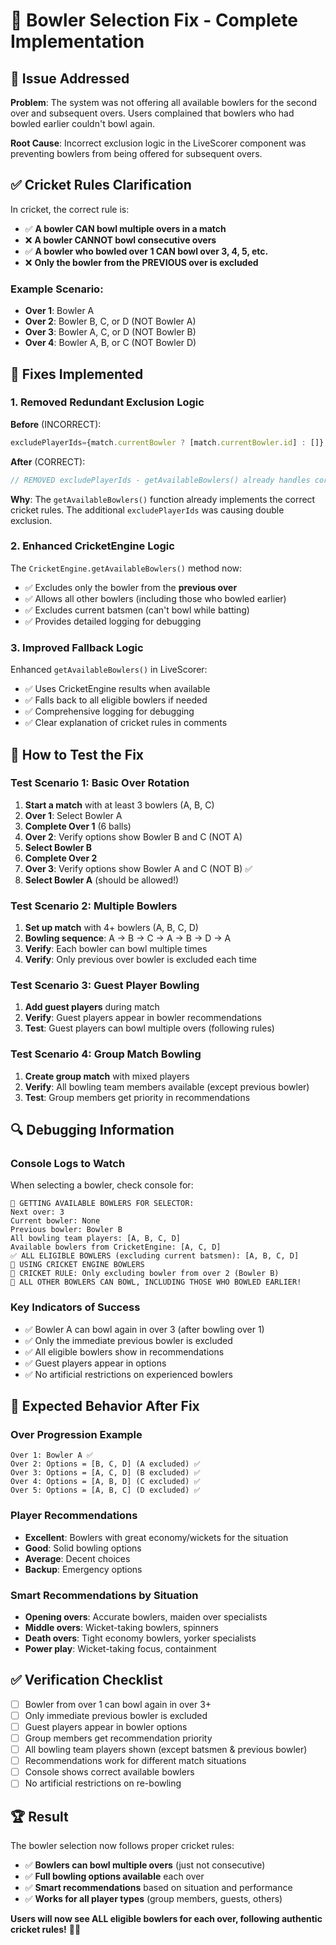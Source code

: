 # 🎳 Bowler Selection Fix - Complete Implementation

## 🚨 **Issue Addressed**
**Problem**: The system was not offering all available bowlers for the second over and subsequent overs. Users complained that bowlers who had bowled earlier couldn't bowl again.

**Root Cause**: Incorrect exclusion logic in the LiveScorer component was preventing bowlers from being offered for subsequent overs.

## ✅ **Cricket Rules Clarification**
In cricket, the correct rule is:
- ✅ **A bowler CAN bowl multiple overs in a match**
- ❌ **A bowler CANNOT bowl consecutive overs**
- ✅ **A bowler who bowled over 1 CAN bowl over 3, 4, 5, etc.**
- ❌ **Only the bowler from the PREVIOUS over is excluded**

### Example Scenario:
- **Over 1**: Bowler A
- **Over 2**: Bowler B, C, or D (NOT Bowler A)
- **Over 3**: Bowler A, C, or D (NOT Bowler B) 
- **Over 4**: Bowler A, B, or C (NOT Bowler D)

## 🔧 **Fixes Implemented**

### **1. Removed Redundant Exclusion Logic**
**Before** (INCORRECT):
```javascript
excludePlayerIds={match.currentBowler ? [match.currentBowler.id] : []}
```

**After** (CORRECT):
```javascript
// REMOVED excludePlayerIds - getAvailableBowlers() already handles correct exclusions
```

**Why**: The `getAvailableBowlers()` function already implements the correct cricket rules. The additional `excludePlayerIds` was causing double exclusion.

### **2. Enhanced CricketEngine Logic**
The `CricketEngine.getAvailableBowlers()` method now:
- ✅ Excludes only the bowler from the **previous over**
- ✅ Allows all other bowlers (including those who bowled earlier)
- ✅ Excludes current batsmen (can't bowl while batting)
- ✅ Provides detailed logging for debugging

### **3. Improved Fallback Logic**
Enhanced `getAvailableBowlers()` in LiveScorer:
- ✅ Uses CricketEngine results when available
- ✅ Falls back to all eligible bowlers if needed
- ✅ Comprehensive logging for debugging
- ✅ Clear explanation of cricket rules in comments

## 🧪 **How to Test the Fix**

### **Test Scenario 1: Basic Over Rotation**
1. **Start a match** with at least 3 bowlers (A, B, C)
2. **Over 1**: Select Bowler A
3. **Complete Over 1** (6 balls)
4. **Over 2**: Verify options show Bowler B and C (NOT A)
5. **Select Bowler B**
6. **Complete Over 2**
7. **Over 3**: Verify options show Bowler A and C (NOT B) ✅
8. **Select Bowler A** (should be allowed!)

### **Test Scenario 2: Multiple Bowlers**
1. **Set up match** with 4+ bowlers (A, B, C, D)
2. **Bowling sequence**: A → B → C → A → B → D → A
3. **Verify**: Each bowler can bowl multiple times
4. **Verify**: Only previous over bowler is excluded each time

### **Test Scenario 3: Guest Player Bowling**
1. **Add guest players** during match
2. **Verify**: Guest players appear in bowler recommendations
3. **Test**: Guest players can bowl multiple overs (following rules)

### **Test Scenario 4: Group Match Bowling**
1. **Create group match** with mixed players
2. **Verify**: All bowling team members available (except previous bowler)
3. **Test**: Group members get priority in recommendations

## 🔍 **Debugging Information**

### **Console Logs to Watch**
When selecting a bowler, check console for:
```
🏏 GETTING AVAILABLE BOWLERS FOR SELECTOR:
Next over: 3
Current bowler: None
Previous bowler: Bowler B
All bowling team players: [A, B, C, D]
Available bowlers from CricketEngine: [A, C, D]
✅ ALL ELIGIBLE BOWLERS (excluding current batsmen): [A, B, C, D]
🎯 USING CRICKET ENGINE BOWLERS
🎯 CRICKET RULE: Only excluding bowler from over 2 (Bowler B)
🎯 ALL OTHER BOWLERS CAN BOWL, INCLUDING THOSE WHO BOWLED EARLIER!
```

### **Key Indicators of Success**
- ✅ Bowler A can bowl again in over 3 (after bowling over 1)
- ✅ Only the immediate previous bowler is excluded
- ✅ All eligible bowlers show in recommendations
- ✅ Guest players appear in options
- ✅ No artificial restrictions on experienced bowlers

## 🎯 **Expected Behavior After Fix**

### **Over Progression Example**
```
Over 1: Bowler A ✅
Over 2: Options = [B, C, D] (A excluded) ✅
Over 3: Options = [A, C, D] (B excluded) ✅
Over 4: Options = [A, B, D] (C excluded) ✅
Over 5: Options = [A, B, C] (D excluded) ✅
```

### **Player Recommendations**
- **Excellent**: Bowlers with great economy/wickets for the situation
- **Good**: Solid bowling options
- **Average**: Decent choices
- **Backup**: Emergency options

### **Smart Recommendations by Situation**
- **Opening overs**: Accurate bowlers, maiden over specialists
- **Middle overs**: Wicket-taking bowlers, spinners
- **Death overs**: Tight economy bowlers, yorker specialists
- **Power play**: Wicket-taking focus, containment

## ✅ **Verification Checklist**

- [ ] Bowler from over 1 can bowl again in over 3+
- [ ] Only immediate previous bowler is excluded
- [ ] Guest players appear in bowler options
- [ ] Group members get recommendation priority
- [ ] All bowling team players shown (except batsmen & previous bowler)
- [ ] Recommendations work for different match situations
- [ ] Console shows correct available bowlers
- [ ] No artificial restrictions on re-bowling

## 🏆 **Result**
The bowler selection now follows proper cricket rules:
- ✅ **Bowlers can bowl multiple overs** (just not consecutive)
- ✅ **Full bowling options available** each over
- ✅ **Smart recommendations** based on situation and performance
- ✅ **Works for all player types** (group members, guests, others)

**Users will now see ALL eligible bowlers for each over, following authentic cricket rules!** 🏏🎳 